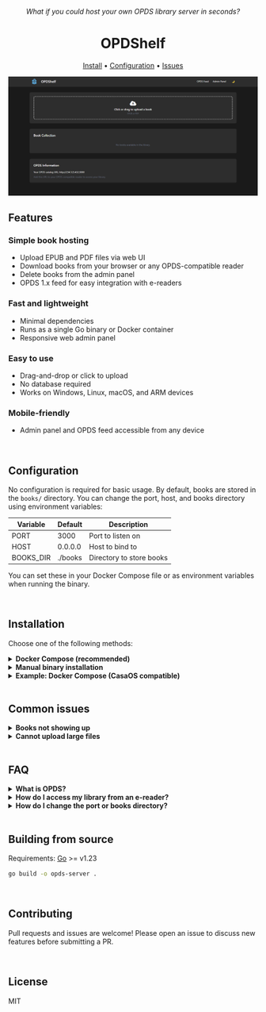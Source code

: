 <p align="center"><em>What if you could host your own OPDS library server in seconds?</em></p>
<h1 align="center">OPDShelf</h1>
<p align="center"><a href="#installation">Install</a> • <a href="#configuration">Configuration</a> • <a href="https://github.com/koalilla/opds-server/issues">Issues</a></p>

![](static/screenshot.png)

## Features

### Simple book hosting
* Upload EPUB and PDF files via web UI
* Download books from your browser or any OPDS-compatible reader
* Delete books from the admin panel
* OPDS 1.x feed for easy integration with e-readers

### Fast and lightweight
* Minimal dependencies
* Runs as a single Go binary or Docker container
* Responsive web admin panel

### Easy to use
* Drag-and-drop or click to upload
* No database required
* Works on Windows, Linux, macOS, and ARM devices

### Mobile-friendly
* Admin panel and OPDS feed accessible from any device

<br>

## Configuration

No configuration is required for basic usage. By default, books are stored in the `books/` directory. You can change the port, host, and books directory using environment variables:

| Variable    | Default      | Description                |
|-------------|--------------|----------------------------|
| PORT        | 3000         | Port to listen on          |
| HOST        | 0.0.0.0      | Host to bind to            |
| BOOKS_DIR   | ./books      | Directory to store books   |

You can set these in your Docker Compose file or as environment variables when running the binary.

<br>

## Installation

Choose one of the following methods:

<details>
<summary><strong>Docker Compose (recommended)</strong></summary>
<br>

Create a `docker-compose.yml` file:

```yaml
version: '3.8'
services:
  opds-server:
    image: koalilla/opds-server:latest
    container_name: opds-server
    ports:
      - "3000:3000"
    volumes:
      - ./books:/app/books
    restart: unless-stopped
    environment:
      - PORT=3000
      - HOST=0.0.0.0
      - BOOKS_DIR=/app/books
```

Then run:

```bash
docker compose up -d
```

Access the admin panel at [http://localhost:3000/admin](http://localhost:3000/admin)

</details>

<details>
<summary><strong>Manual binary installation</strong></summary>
<br>

1. Download the latest release for your OS from the [releases page](https://github.com/koalilla/opds-server/releases).
2. Extract the binary and run it:

```bash
./opds-server
```

3. Visit [http://localhost:3000/admin](http://localhost:3000/admin) to upload books.

</details>

<details>
<summary><strong>Example: Docker Compose (CasaOS compatible)</strong></summary>
<br>

Here is an example `docker-compose.yml` you can use (compatible with CasaOS):

```yaml
name: resilient_erik
services:
  opds-server:
    build:
      context: /tmp/casaos-compose-app-3364774096
      dockerfile: Dockerfile
    cpu_shares: 90
    command: []
    container_name: opds-server
    deploy:
      resources:
        limits:
          memory: 15766M
    environment:
      - BOOKS_DIR=/app/books
      - HOST=0.0.0.0
      - PORT=3000
    hostname: opds-server
    image: koalilla/opds-server:latest
    labels:
      icon: https://cdn.jsdelivr.net/gh/DanielPereod/opdshelf/static/icon.png
    ports:
      - target: 3000
        published: "3423"
        protocol: tcp
    restart: unless-stopped
    volumes:
      - type: bind
        source: /DATA/Media/Books
        target: /app/books
    devices: []
    cap_add: []
    network_mode: bridge
    privileged: false
x-casaos:
  author: self
  category: self
  hostname: ""
  icon: https://cdn.jsdelivr.net/gh/DanielPereod/opdshelf/static/icon.png
  index: /admin
  is_uncontrolled: false
  port_map: "3423"
  scheme: http
  store_app_id: resilient_erik
  title:
    custom: OPDShelf
    en_us: opds-server
```

> **Note:**
> To access the admin dashboard, navigate to `/admin` (for example: `http://localhost:3423/admin`).
</details>

<br>

## Common issues
<details>
<summary><strong>Books not showing up</strong></summary>
Make sure your files are in the correct `books/` directory and have the `.epub` or `.pdf` extension.
</details>

<details>
<summary><strong>Cannot upload large files</strong></summary>
The default upload limit is 100MB. For larger files, increase the server's max upload size in the code or reverse proxy.
</details>

<br>

## FAQ
<details>
<summary><strong>What is OPDS?</strong></summary>
OPDS (Open Publication Distribution System) is a standard for sharing digital books via web feeds, supported by many e-readers and apps.
</details>

<details>
<summary><strong>How do I access my library from an e-reader?</strong></summary>
Add your server's OPDS URL (shown in the admin panel) to your reader app.
</details>

<details>
<summary><strong>How do I change the port or books directory?</strong></summary>
Set the `PORT`, `HOST`, or `BOOKS_DIR` environment variables before starting the server.
</details>

<br>

## Building from source

Requirements: [Go](https://go.dev/dl/) >= v1.23

```bash
go build -o opds-server .
```

<br>

## Contributing

Pull requests and issues are welcome! Please open an issue to discuss new features before submitting a PR.

<br>

## License

MIT
